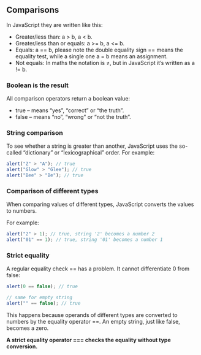 ## Comparisons

In JavaScript they are written like this:

- Greater/less than: a > b, a < b.
- Greater/less than or equals: a >= b, a <= b.
- Equals: a == b, please note the double equality sign == means the equality test, while a single one a = b means an assignment.
- Not equals: In maths the notation is ≠, but in JavaScript it’s written as a != b.

### Boolean is the result

All comparison operators return a boolean value:

- true – means “yes”, “correct” or “the truth”.
- false – means “no”, “wrong” or “not the truth”.

### String comparison

To see whether a string is greater than another, JavaScript uses the so-called “dictionary” or “lexicographical” order.
For example:

```js
alert("Z" > "A"); // true
alert("Glow" > "Glee"); // true
alert("Bee" > "Be"); // true
```

### Comparison of different types

When comparing values of different types, JavaScript converts the values to numbers.

For example:

```js
alert("2" > 1); // true, string '2' becomes a number 2
alert("01" == 1); // true, string '01' becomes a number 1
```

### Strict equality

A regular equality check == has a problem. It cannot differentiate 0 from false:

```js
alert(0 == false); // true

// same for empty string
alert("" == false); // true
```

This happens because operands of different types are converted to numbers by the equality operator ==. An empty string, just like false, becomes a zero.

**A strict equality operator === checks the equality without type conversion.**

